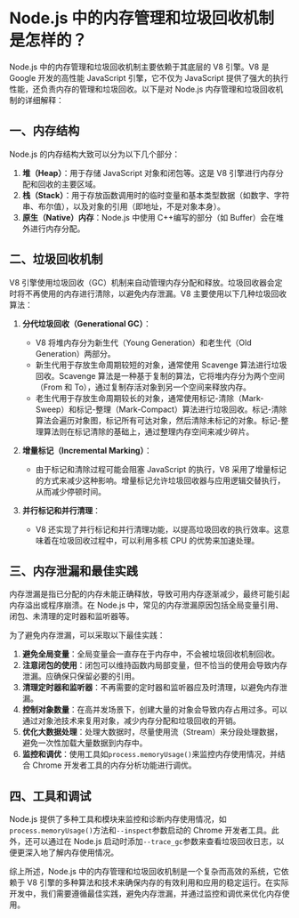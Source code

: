 # Node.js 中的内存管理和垃圾回收机制是怎样的？

Node.js 中的内存管理和垃圾回收机制主要依赖于其底层的 V8 引擎。V8 是 Google 开发的高性能 JavaScript 引擎，它不仅为 JavaScript 提供了强大的执行性能，还负责内存的管理和垃圾回收。以下是对 Node.js 内存管理和垃圾回收机制的详细解释：

## 一、内存结构

Node.js 的内存结构大致可以分为以下几个部分：

1. **堆（Heap）**：用于存储 JavaScript 对象和闭包等。这是 V8 引擎进行内存分配和回收的主要区域。
2. **栈（Stack）**：用于存放函数调用时的临时变量和基本类型数据（如数字、字符串、布尔值），以及对象的引用（即地址，不是对象本身）。
3. **原生（Native）内存**：Node.js 中使用 C++编写的部分（如 Buffer）会在堆外进行内存分配。

## 二、垃圾回收机制

V8 引擎使用垃圾回收（GC）机制来自动管理内存分配和释放。垃圾回收器会定时将不再使用的内存进行清除，以避免内存泄漏。V8 主要使用以下几种垃圾回收算法：

1. **分代垃圾回收（Generational GC）**：

   - V8 将堆内存分为新生代（Young Generation）和老生代（Old Generation）两部分。
   - 新生代用于存放生命周期较短的对象，通常使用 Scavenge 算法进行垃圾回收。Scavenge 算法是一种基于复制的算法，它将堆内存分为两个空间（From 和 To），通过复制存活对象到另一个空间来释放内存。
   - 老生代用于存放生命周期较长的对象，通常使用标记-清除（Mark-Sweep）和标记-整理（Mark-Compact）算法进行垃圾回收。标记-清除算法会遍历对象图，标记所有可达对象，然后清除未标记的对象。标记-整理算法则在标记清除的基础上，通过整理内存空间来减少碎片。

2. **增量标记（Incremental Marking）**：

   - 由于标记和清除过程可能会阻塞 JavaScript 的执行，V8 采用了增量标记的方式来减少这种影响。增量标记允许垃圾回收器与应用逻辑交替执行，从而减少停顿时间。

3. **并行标记和并行清理**：
   - V8 还实现了并行标记和并行清理功能，以提高垃圾回收的执行效率。这意味着在垃圾回收过程中，可以利用多核 CPU 的优势来加速处理。

## 三、内存泄漏和最佳实践

内存泄漏是指已分配的内存未能正确释放，导致可用内存逐渐减少，最终可能引起内存溢出或程序崩溃。在 Node.js 中，常见的内存泄漏原因包括全局变量引用、闭包、未清理的定时器和监听器等。

为了避免内存泄漏，可以采取以下最佳实践：

1. **避免全局变量**：全局变量会一直存在于内存中，不会被垃圾回收机制回收。
2. **注意闭包的使用**：闭包可以维持函数内局部变量，但不恰当的使用会导致内存泄漏。应确保只保留必要的引用。
3. **清理定时器和监听器**：不再需要的定时器和监听器应及时清理，以避免内存泄漏。
4. **控制对象数量**：在高并发场景下，创建大量的对象会导致内存占用过多。可以通过对象池技术来复用对象，减少内存分配和垃圾回收的开销。
5. **优化大数据处理**：处理大数据时，尽量使用流（Stream）来分段处理数据，避免一次性加载大量数据到内存中。
6. **监控和调优**：使用工具如`process.memoryUsage()`来监控内存使用情况，并结合 Chrome 开发者工具的内存分析功能进行调优。

## 四、工具和调试

Node.js 提供了多种工具和模块来监控和诊断内存使用情况，如`process.memoryUsage()`方法和`--inspect`参数启动的 Chrome 开发者工具。此外，还可以通过在 Node.js 启动时添加`--trace_gc`参数来查看垃圾回收日志，以便更深入地了解内存使用情况。

综上所述，Node.js 中的内存管理和垃圾回收机制是一个复杂而高效的系统，它依赖于 V8 引擎的多种算法和技术来确保内存的有效利用和应用的稳定运行。在实际开发中，我们需要遵循最佳实践，避免内存泄漏，并通过监控和调优来优化内存使用。
